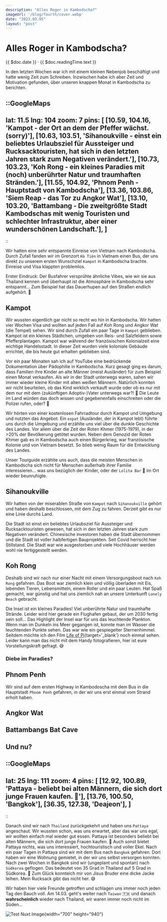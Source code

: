 ```yaml
---
description: "Alles Roger in Kambodscha?"
imageUrl: '/blog/fourth/cover.webp'
date: "2023.03.05"
layout: "post"
---
```


# Alles Roger in Kambodscha?
{{ $doc.date }} · {{ $doc.readingTime.text }}

In den letzten Wochen war ich mit einem kleinen Nebenjob beschäftigt 
und hatte wenig Zeit zum Schreiben. Inzwischen habe ich aber Zeit und Motivation 
gefunden, über unseren knappen Monat in Kambodscha zu berichten. 

::GoogleMaps
---
lat: 11.5
lng: 104
zoom: 7
pins: [
  [10.59, 104.16, 'Kampot - der Ort an dem der Pfeffer wächst. (sorry)'],
  [10.63, 103.51, 'Sihanoukville - einst ein beliebtes Urlaubsziel für 
  Aussteiger und Rucksacktouristen, hat sich in den letzten Jahren stark zum 
  Negativen verändert.'],
  [10.73, 103.23, 'Koh Rong - ein kleines Paradies mit (noch) unberührter Natur 
  und traumhaften Stränden.'],
  [11.55, 104.92, 'Phnom Penh - Hauptstadt von Kambodscha'],
  [13.36, 103.86, 'Siem Reap - das Tor zu Angkor Wat'],
  [13.10, 103.20, 'Battambang - Die zweitgrößte Stadt Kambodschas mit wenig 
  Touristen und schlechter Infrastruktur, aber einer wunderschönen Landschaft.'],
  ]
---
::

Wir hatten eine sehr entspannte Einreise von Vietnam nach Kambodscha. 
Durch Zufall fanden wir im Grenzort `Hà Tiên` in Vietnam einen Bus, 
der uns direkt zu unserem ersten Wunschziel `Kampot` in Kambodscha brachte. 
Einreise und Visa klappten problemlos. 

Erster Eindruck: Der Busfahrer versprühte ähnliche Vibes, wie wir sie aus 
Thailand kennen und überhaupt ist die Atmosphäre in Kambodscha sehr entspannt... 
Zum Beispiel hat das Dauerhupen auf den Straßen endlich aufgehört. 🧘

## Kampot
Wir wussten eigentlich gar nicht so recht wo hin in Kambodscha. Wir hatten vier 
Wochen Visa und wollten auf jeden Fall auf Koh Rong und Angkor Wat (die Tempel) 
sehen. Wir sind durch Zufall ein paar Tage in `Kampot` geblieben. 
Kampot ist ein kleines Städtchen, umgeben von Reis- und Salzfeldern sowie 
Pfefferplantagen. Kampot war während der französischen Kolonialzeit eine wichtige 
Handelsstadt. In dieser Zeit wurden viele koloniale Gebäude errichtet, die bis 
heute gut erhalten geblieben sind. 

Vor ein paar Monaten sah ich auf YouTube eine bedrückende Dokumentation über 
Pädophilie in Kambodscha. Kurz gesagt ging es darum, dass Familien ihre Kinder 
an alte Männer (meist Ausländer) für zum Beispiel einen Monat verkaufen. 
Als wir in der Stadt unterwegs waren, sahen wir immer wieder kleine Kinder mit 
alten weißen Männern. Natürlich konnten wir nicht beurteilen, ob das Kind 
wirklich verkauft wurde oder ob es nur mit dem nur mit dem 
(zukünftigen Adoptiv-)Vater unterwegs war?! 🤷 Die Leute im Land würden das 
doch wissen und gegebenenfalls einschreiten oder die Polizei rufen, oder? 🤔

Wir hörten von einer kostenlosen Fahrradtour durch Kampot und Umgebung und 
nutzten das Angebot. Ein `expat` (Ausländer, der in Kampot lebt) führte uns 
durch die Umgebung und erzählte uns viel über die dunkle Geschichte des Landes.
Vor allem über die Zeit der Roten Khmer (1975-1979), in der >20% der Bevölkerung 
getötet wurden. Neben dem Genozid der Roten Khmer gab es in Kambodscha auch 
einen Bürgerkrieg, war französische Kolonie und von Vietnam besetzt. 
So blieb wenig Raum für die Entwicklung des Landes.

Unser Tourguide erzählte uns auch, dass die meisten Menschen in Kambodscha
sich nicht für Menschen außerhalb ihrer Familie interessieren... 
was uns bezüglich der Kinder, oder der `Lolita Bar` 🤮 im Ort wieder beunruhigte.

## Sihanoukville
Wir hatten von der miserablen Straße von `Kampot` nach `Sihanoukville` gehört
und haben deshalb beschlossen, mit dem Zug zu fahren. 
Derzeit gibt es nur eine Linie durchs Land.

Die Stadt ist einst ein beliebtes Urlaubsziel für Aussteiger und Rucksacktouristen
gewesen, hat sich in den letzten Jahren stark zum Negativen verändert.
Chinesische investoren haben die Stadt übernommen und die Stadt ist voller
halbfertigen Bauprojekten. Seit Covid herrscht hier Stillstand. 
Die Stadt war wie ausgestorben und viele Hochhäuser werden wohl nie 
fertiggestellt werden.

## Koh Rong
Deshalb sind wir nach nur einer Nacht mit einem Versorgungsboot nach `Koh Rong` 
gefahren. Das Boot war ziemlich klein und völlig überladen mit Eis, 
lebenden Tieren, Lebensmitteln, einem Roller und ein paar Leuten.
Hat Spaß gemacht, war günstig und hat uns ziemlich nah an unsere Unterkunft 
`Lonely Beach` gebracht.

Die Insel ist ein kleines Paradies! Viel unberührte Natur und traumhafte 
Strände. Leider wird hier gerade ein Flughafen gebaut, der um 2030 fertig
sein soll... Das Highlight der Insel war für uns das leuchtende Plankton.
Wenn man im Dunkeln ins Meer gegangen ist, konnte man im Wasser die leuchtenden
Punkte sehen. Das war wie ein gespiegelter Sternenhimmel. Seitdem möchte ich 
den Film [Life of Pi](https://youtu.be/3IXceCpA18M?t=30){target='_blank'} noch einmal sehen.
Leider kann man das nicht mit dem Handy fotografieren, 
hier ist eure Vorstellungskraft gefragt. 😅

### Diebe im Paradies?

## Phnom Penh
Wir sind auf dem ersten Highway in Kambodoscha mit dem Bus in die Hauptstadt
`Phnom Penh` gefahren, in der wir uns erst einmal vom Strand erholt haben.

## Angkor Wat
## Battambangs Bat Cave

## Und nu?
::GoogleMaps
---
lat: 25
lng: 111
zoom: 4
pins: [
  [12.92, 100.89, 'Pattaya - beliebt bei alten Männern, die sich dort junge 
  Frauen kaufen. 🥴'],
  [13.76, 100.50, 'Bangkok'],
  [36.35, 127.38, 'Deajeon'],
  ]
---
::

Danach sind wir nach `Thailand` zurückgekehrt und haben uns `Pattaya` 
angeschaut. Wir wussten schon, was uns erwartet, aber das war uns egal, 
wir wollten einfach mal wieder gut essen. Pattaya ist besonders beliebt bei 
alten Männern, die sich dort junge Frauen kaufen. 🥴 Auch sonst bietet Pattaya
nichts, was uns interessiert, hochtouristisch und voller Ekel.
Nach ein paar Tagen in Pattaya sind wir mit dem Bus nach `Bangkok` gefahren. 
Dort haben wir eine Wohnung gemietet, in der wir uns selbst 
versorgen konnten. Nach zwei Wochen in Bangkok sind wir (ungeplant und 
spontan) nach `Südkorea` geflogen. 
Das bedeutet von 35 Grad in Thailand auf 5 Grad in Südkorea. 🥶 
Zum Glück konnteich mir von Jisus Bruder eine dicke Jacke leihen. 
Mein Rucksack gibt das nicht her. 😅

Wir haben hier viele Freunde getroffen und schlagen uns immer noch jeden Tag 
den Bauch voll. Am 14.03. geht's weiter nach `Taiwan` 🇹🇼 und danach 
**wahrscheinlich** wieder nach Thailand, wir waren immer noch nicht im Süden...

![Test Nuxt Image](/jisuBeach.jpeg){width="700" height="940"}
